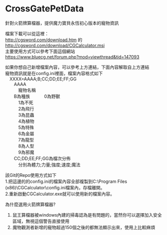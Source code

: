 # CrossGatePetData
針對火箭牌算檔器，提供魔力寶貝永恆初心版本的寵物資訊  

檔案下載可以從這裡：  
http://cgsword.com/download.htm 的 http://cgsword.com/download/CGCalculator.msi  
主要使用方式可以參考下面這個網站  
https://www.bluecg.net/forum.php?mod=viewthread&tid=147093  

如果你想自己新增檔案內容，可以參考上方連結，下面內容解取自上方連結  
寵物資訊就是在config.ini裡面，檔案內容格式如下  
&emsp;XXXX=AAAA;B;CC;DD;EE;FF;GG  
&emsp;&emsp;AAAA  
&emsp;&emsp;&emsp;寵物名稱  
&emsp;&emsp;B為種族
&emsp;&emsp;&emsp;0為野獸  
&emsp;&emsp;&emsp;1為不死  
&emsp;&emsp;&emsp;2為飛行  
&emsp;&emsp;&emsp;3為昆蟲  
&emsp;&emsp;&emsp;4為植物  
&emsp;&emsp;&emsp;5為特殊  
&emsp;&emsp;&emsp;6為金屬  
&emsp;&emsp;&emsp;7為龍型  
&emsp;&emsp;&emsp;8為人型  
&emsp;&emsp;&emsp;9為邪魔  
&emsp;&emsp;CC;DD;EE;FF;GG為檔次分佈  
&emsp;&emsp;&emsp;分別為體力;力量;強度;速度;魔法  

該Git的Repo使用方式如下  
1.把這邊的的config.ini的檔案內容全部複製到C:\Program Files (x86)\CGCalculator\config.ini檔案內，存檔離開。  
2.重新啟動CGCalculator.exe就可以使用新的檔案內容。  
  
為什麼選用火箭牌算檔器?  
1. 鼠王算檔器被windows內建的掃毒認為是有問題的，當然你可以選擇加入安全區域，無視這個警告直接使用  
2. 魔物觀測者新增的寵物超過150個之後的都無法顯示出來，使用上比較麻煩  
